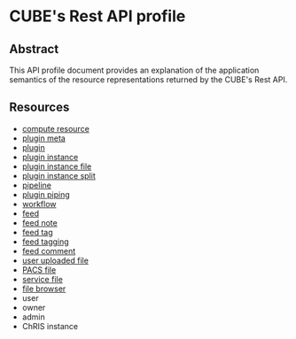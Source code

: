 # CUBE's Rest API profile

## Abstract

This API profile document provides an explanation of the application semantics of the 
resource representations returned by the CUBE's Rest API.

## Resources

* [compute resource](computeresource.md)
* [plugin meta](pluginmeta.md)
* [plugin](plugin.md)
* [plugin instance](plugininstance.md)
* [plugin instance file](plugininstancefile.md)
* [plugin instance split](split.md)
* [pipeline](pipeline.md)
* [plugin piping](piping.md)
* [workflow](workflow.md)
* [feed](feed.md)
* [feed note](note.md)
* [feed tag](tag.md)
* [feed tagging](tagging.md)
* [feed comment](comment.md)
* [user uploaded file](uploadedfile.md)
* [PACS file](pacsfile.md)
* [service file](servicefile.md)
* [file browser](filebrowser.md)
* user
* owner
* admin
* ChRIS instance
